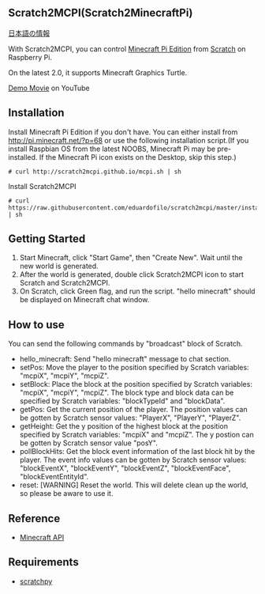 ## Scratch2MCPI(Scratch2MinecraftPi)

[日本語の情報](http://scratch2mcpi.github.io/)

With Scratch2MCPI, you can control [Minecraft Pi Edition](http://pi.minecraft.net/) from [Scratch](http://scratch.mit.edu) on Raspberry Pi.

On the latest 2.0, it supports Minecraft Graphics Turtle.

[Demo Movie](https://www.youtube.com/watch?v=w9lkdCEPKWc) on YouTube

## Installation

Install Minecraft Pi Edition if you don't have. You can either install from http://pi.minecraft.net/?p=68 or use the following installation script.(If you install Raspbian OS from the latest NOOBS, Minecraft Pi may be pre-installed. If the Minecraft Pi icon exists on the Desktop, skip this step.)

```
# curl http://scratch2mcpi.github.io/mcpi.sh | sh
```

Install Scratch2MCPI

```
# curl https://raw.githubusercontent.com/eduardofilo/scratch2mcpi/master/install.sh | sh
```

## Getting Started

1. Start Minecraft, click "Start Game", then "Create New". Wait until the new world is generated.
2. After the world is generated, double click Scratch2MCPI icon to start Scratch and Scratch2MCPI.
3. On Scratch, click Green flag, and run the script. "hello minecraft" should be displayed on Minecraft chat window.

## How to use

You can send the following commands by "broadcast" block of Scratch.

- hello_minecraft: Send "hello minecraft" message to chat section.
- setPos: Move the player to the position specified by Scratch variables: "mcpiX", "mcpiY", "mcpiZ".
- setBlock: Place the block at the position specified by Scratch variables: "mcpiX", "mcpiY", "mcpiZ". The block type and block data can be specified by Scratch variables: "blockTypeId" and "blockData".
- getPos: Get the current position of the player. The position values can be gotten by Scratch sensor values: "PlayerX", "PlayerY", "PlayerZ".
- getHeight: Get the y position of the highest block at the position specified by Scratch variables: "mcpiX" and "mcpiZ". The y postion can be gotten by Scratch sensor value "posY".
- pollBlockHits: Get the block event information of the last block hit by the player. The event info values can be gotten by Scratch sensor values: "blockEventX", "blockEventY", "blockEventZ", "blockEventFace", "blockEventEntityId".
- reset: [WARNING] Reset the world. This will delete clean up the world, so please be aware to use it.

## Reference

- [Minecraft API](http://www.stuffaboutcode.com/p/minecraft-api-reference.html)

## Requirements

- [scratchpy](https://github.com/pilliq/scratchpy)
